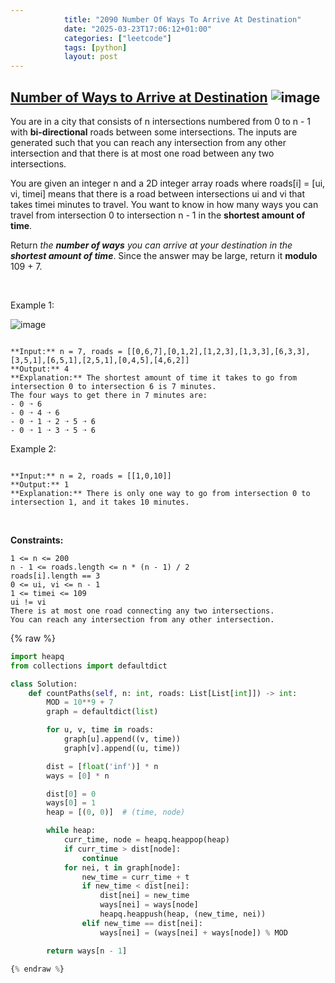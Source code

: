 ```yaml
---
            title: "2090 Number Of Ways To Arrive At Destination"
            date: "2025-03-23T17:06:12+01:00"
            categories: ["leetcode"]
            tags: [python]
            layout: post
---
```

            
## [Number of Ways to Arrive at Destination](https://leetcode.com/problems/number-of-ways-to-arrive-at-destination) ![image](https://img.shields.io/badge/Difficulty-Medium-orange)

You are in a city that consists of n intersections numbered from 0 to n - 1 with **bi-directional** roads between some intersections. The inputs are generated such that you can reach any intersection from any other intersection and that there is at most one road between any two intersections.

You are given an integer n and a 2D integer array roads where roads[i] = [ui, vi, timei] means that there is a road between intersections ui and vi that takes timei minutes to travel. You want to know in how many ways you can travel from intersection 0 to intersection n - 1 in the **shortest amount of time**.

Return *the **number of ways** you can arrive at your destination in the **shortest amount of time***. Since the answer may be large, return it **modulo** 109 + 7.

 

Example 1:

![image](https://assets.leetcode.com/uploads/2025/02/14/1976_corrected.png)
```

**Input:** n = 7, roads = [[0,6,7],[0,1,2],[1,2,3],[1,3,3],[6,3,3],[3,5,1],[6,5,1],[2,5,1],[0,4,5],[4,6,2]]
**Output:** 4
**Explanation:** The shortest amount of time it takes to go from intersection 0 to intersection 6 is 7 minutes.
The four ways to get there in 7 minutes are:
- 0 ➝ 6
- 0 ➝ 4 ➝ 6
- 0 ➝ 1 ➝ 2 ➝ 5 ➝ 6
- 0 ➝ 1 ➝ 3 ➝ 5 ➝ 6

```

Example 2:

```

**Input:** n = 2, roads = [[1,0,10]]
**Output:** 1
**Explanation:** There is only one way to go from intersection 0 to intersection 1, and it takes 10 minutes.

```

 

**Constraints:**

	1 <= n <= 200
	n - 1 <= roads.length <= n * (n - 1) / 2
	roads[i].length == 3
	0 <= ui, vi <= n - 1
	1 <= timei <= 109
	ui != vi
	There is at most one road connecting any two intersections.
	You can reach any intersection from any other intersection.

{% raw %}
```python
import heapq
from collections import defaultdict

class Solution:
    def countPaths(self, n: int, roads: List[List[int]]) -> int:
        MOD = 10**9 + 7
        graph = defaultdict(list)

        for u, v, time in roads:
            graph[u].append((v, time))
            graph[v].append((u, time))

        dist = [float('inf')] * n
        ways = [0] * n

        dist[0] = 0
        ways[0] = 1
        heap = [(0, 0)]  # (time, node)

        while heap:
            curr_time, node = heapq.heappop(heap)
            if curr_time > dist[node]:
                continue
            for nei, t in graph[node]:
                new_time = curr_time + t
                if new_time < dist[nei]:
                    dist[nei] = new_time
                    ways[nei] = ways[node]
                    heapq.heappush(heap, (new_time, nei))
                elif new_time == dist[nei]:
                    ways[nei] = (ways[nei] + ways[node]) % MOD

        return ways[n - 1]

{% endraw %}
